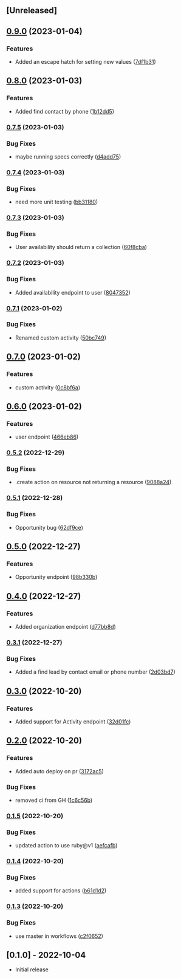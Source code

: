 ## [Unreleased]

## [0.9.0](https://www.github.com/joynerd/close/compare/v0.8.0...v0.9.0) (2023-01-04)


### Features

* Added an escape hatch for setting new values ([7df1b31](https://www.github.com/joynerd/close/commit/7df1b316b488eb05ecd21577146bda3ff1d74139))

## [0.8.0](https://www.github.com/joynerd/close/compare/v0.7.5...v0.8.0) (2023-01-03)


### Features

* Added find contact by phone ([1b12dd5](https://www.github.com/joynerd/close/commit/1b12dd505a989e463dc28360f12e33a4bee68f8e))

### [0.7.5](https://www.github.com/joynerd/close/compare/v0.7.4...v0.7.5) (2023-01-03)


### Bug Fixes

* maybe running specs correctly ([d4add75](https://www.github.com/joynerd/close/commit/d4add757bac14f762b008fe748e9e914011d868f))

### [0.7.4](https://www.github.com/joynerd/close/compare/v0.7.3...v0.7.4) (2023-01-03)


### Bug Fixes

* need more unit testing ([bb31180](https://www.github.com/joynerd/close/commit/bb311806eb55fdeaf9071ccdb883894b338da13d))

### [0.7.3](https://www.github.com/joynerd/close/compare/v0.7.2...v0.7.3) (2023-01-03)


### Bug Fixes

* User availability should return a collection ([60f8cba](https://www.github.com/joynerd/close/commit/60f8cba6911edd3e5b31cfcd619da489e1c507c9))

### [0.7.2](https://www.github.com/joynerd/close/compare/v0.7.1...v0.7.2) (2023-01-03)


### Bug Fixes

* Added availability endpoint to user ([8047352](https://www.github.com/joynerd/close/commit/80473525adb56e358843ef910376e129ddec47d5))

### [0.7.1](https://www.github.com/joynerd/close/compare/v0.7.0...v0.7.1) (2023-01-02)


### Bug Fixes

* Renamed custom activity ([50bc749](https://www.github.com/joynerd/close/commit/50bc749b24dd2e3e777d6dc2d30821d6baf240fd))

## [0.7.0](https://www.github.com/joynerd/close/compare/v0.6.0...v0.7.0) (2023-01-02)


### Features

* custom activity ([0c8bf6a](https://www.github.com/joynerd/close/commit/0c8bf6aa690577c01064602e3d2332113ac72fb9))

## [0.6.0](https://www.github.com/joynerd/close/compare/v0.5.2...v0.6.0) (2023-01-02)


### Features

* user endpoint ([466eb86](https://www.github.com/joynerd/close/commit/466eb862296c070b36f9a7f7b26bd3309593316f))

### [0.5.2](https://www.github.com/joynerd/close/compare/v0.5.1...v0.5.2) (2022-12-29)


### Bug Fixes

* .create action on resource not returning a resource ([9088a24](https://www.github.com/joynerd/close/commit/9088a24f50b0d30c5ace309cee5e344a195912d2))

### [0.5.1](https://www.github.com/joynerd/close/compare/v0.5.0...v0.5.1) (2022-12-28)


### Bug Fixes

* Opportunity bug ([62df9ce](https://www.github.com/joynerd/close/commit/62df9ce0f8060debf3c8a6d6bcc01efbdf8be464))

## [0.5.0](https://www.github.com/joynerd/close/compare/v0.4.0...v0.5.0) (2022-12-27)


### Features

* Opportunity endpoint ([98b330b](https://www.github.com/joynerd/close/commit/98b330be980bfd7e4b871d80ea5ef5f5b36d6f51))

## [0.4.0](https://www.github.com/joynerd/close/compare/v0.3.1...v0.4.0) (2022-12-27)


### Features

* Added organization endpoint ([d77bb8d](https://www.github.com/joynerd/close/commit/d77bb8d721bc407ed5c98e11c131d0aff486d232))

### [0.3.1](https://www.github.com/joynerd/close/compare/v0.3.0...v0.3.1) (2022-12-27)


### Bug Fixes

* Added a find lead by contact email or phone number ([2d03bd7](https://www.github.com/joynerd/close/commit/2d03bd7811fb52ce05c7160f48ab113f8931f591))

## [0.3.0](https://www.github.com/joynerd/close/compare/v0.2.0...v0.3.0) (2022-10-20)


### Features

* Added support for Activity endpoint ([32d01fc](https://www.github.com/joynerd/close/commit/32d01fc2a65e7ff30605e855cbea2693d2410848))

## [0.2.0](https://www.github.com/joynerd/close/compare/v0.1.5...v0.2.0) (2022-10-20)


### Features

* Added auto deploy on pr ([3172ac5](https://www.github.com/joynerd/close/commit/3172ac52f2de593b97e1e6283294761a1e0d0bec))


### Bug Fixes

* removed ci from GH ([1c6c56b](https://www.github.com/joynerd/close/commit/1c6c56b7e1f96cfaaa313b1cb8f080144d1a6618))

### [0.1.5](https://www.github.com/joynerd/close/compare/v0.1.4...v0.1.5) (2022-10-20)


### Bug Fixes

* updated action to use ruby@v1 ([aefcafb](https://www.github.com/joynerd/close/commit/aefcafb020d48ffcdfd1317189660c5562206c72))

### [0.1.4](https://www.github.com/joynerd/close/compare/v0.1.3...v0.1.4) (2022-10-20)


### Bug Fixes

* added support for actions ([b61d1d2](https://www.github.com/joynerd/close/commit/b61d1d2b31db786ef5ce9e18983226a47269643c))

### [0.1.3](https://www.github.com/joynerd/close/compare/v0.1.2...v0.1.3) (2022-10-20)


### Bug Fixes

* use master in workflows ([c2f0652](https://www.github.com/joynerd/close/commit/c2f0652310f69c2749763ba62500f201f99d1016))

## [0.1.0] - 2022-10-04

- Initial release
